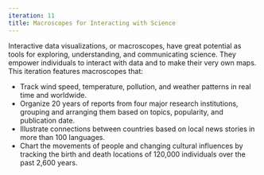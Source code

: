 ```yaml
---
iteration: 11
title: Macroscopes for Interacting with Science
---
```

Interactive data visualizations, or macroscopes, have great potential as tools for exploring, understanding, and communicating science. They empower individuals to interact with data and to make their very own maps. This iteration features macroscopes that:

*   Track wind speed, temperature, pollution, and weather patterns in real time and worldwide.
*   Organize 20 years of reports from four major research institutions, grouping and arranging them based on topics, popularity, and publication date.
*   Illustrate connections between countries based on local news stories in more than 100 languages.
*   Chart the movements of people and changing cultural influences by tracking the birth and death locations of 120,000 individuals over the past 2,600 years.